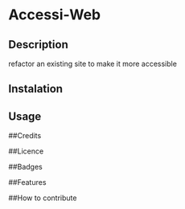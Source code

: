 # Accessi-Web

## Description 
refactor an existing site to make it more accessible

## Instalation

## Usage

##Credits

##Licence

##Badges

##Features

##How to contribute




